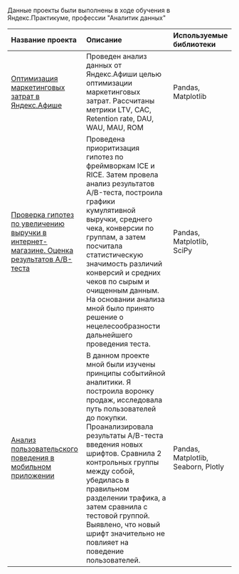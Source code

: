Данные проекты были выполнены в ходе обучения в Яндекс.Практикуме, профессии "Аналитик данных"

|Название проекта          | Описание                                                     | Используемые библиотеки|
|:-------------------------|:-------------------------------------------------------------|:-----------------------|
|[Оптимизация маркетинговых затрат в Яндекс.Афише](https://github.com/episalkina/yandex-praktikum-projects/tree/master/Afisha) |Проведен анализ данных от Яндекс.Афиши целью оптимизации маркетинговых затрат. Рассчитаны метрики LTV, CAC, Retention rate, DAU, WAU, MAU, ROM |Pandas, Matplotlib |
|[Проверка гипотез по  увеличению выручки в интернет-магазине. Оценка результатов А/В-теста](https://github.com/episalkina/yandex-praktikum-projects/tree/master/inet-shop_AB-test) |Проведена приоритизация гипотез по фреймворкам ICE и RICE. Затем провела анализ результатов A/B-теста, построила графики кумулятивной выручки, среднего чека, конверсии по группам, а затем посчитала статистическую значимость различий конверсий и средних чеков по сырым и очищенным данным. На основании анализа мной было принято решение о нецелесообразности дальнейшего проведения теста.|Pandas, Matplotlib, SciPy|
|[Анализ пользовательского поведения в мобильном приложении](https://github.com/episalkina/yandex-praktikum-projects/tree/master/foodstore_mobile_app)|В данном проекте мной были изучены принципы событийной аналитики. Я построила воронку продаж, исследовала путь пользователей до покупки. Проанализировала результаты A/B-теста введения новых шрифтов. Сравнила 2 контрольных группы между собой, убедилась в правильном разделении трафика, а затем сравнила с тестовой группой. Выявлено, что новый шрифт значительно не повлияет на поведение пользователей.|Pandas, Matplotlib, Seaborn, Plotly|
